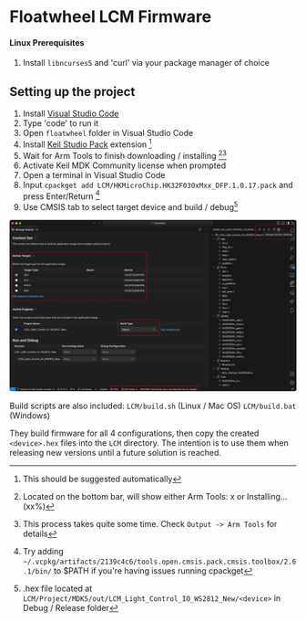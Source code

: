 # Floatwheel LCM Firmware

#### Linux Prerequisites

1. Install `libncurses5` and 'curl' via your package manager of choice

## Setting up the project

1. Install [Visual Studio Code](https://code.visualstudio.com)
1. Type 'code' to run it
1. Open `floatwheel` folder in Visual Studio Code
1. Install [Keil Studio Pack](https://marketplace.visualstudio.com/items?itemName=Arm.keil-studio-pack) extension [^1]
1. Wait for Arm Tools to finish downloading / installing [^2][^3]
1. Activate Keil MDK Community license when prompted
1. Open a terminal in Visual Studio Code
1. Input `cpackget add LCM/HKMicroChip.HK32F030xMxx_DFP.1.0.17.pack` and press Enter/Return [^4]
1. Use CMSIS tab to select target device and build / debug[^5]

![Example build environment](./Docs/lcm-arm-cmsis-vscode.jpg "Example build environment")

Build scripts are also included: `LCM/build.sh` (Linux / Mac OS) `LCM/build.bat` (Windows) 

They build firmware for all 4 configurations, then copy the created `<device>.hex` files into the `LCM` directory. The intention is to use them when releasing new versions until a future solution is reached.

[^1]: This should be suggested automatically
[^2]: Located on the bottom bar, will show either Arm Tools: x or Installing...(xx%)
[^3]: This process takes quite some time. Check `Output -> Arm Tools` for details
[^4]: Try adding `~/.vcpkg/artifacts/2139c4c6/tools.open.cmsis.pack.cmsis.toolbox/2.6.1/bin/` to $PATH if you're having issues running cpackget
[^5]: .hex file located at `LCM/Project/MDK5/out/LCM_Light_Control_IO_WS2812_New/<device>` in Debug / Release folder
